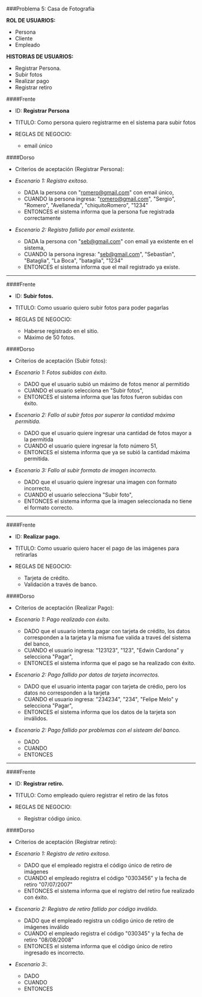 ###Problema 5: Casa de Fotografía 

**ROL DE USUARIOS:**

- Persona
- Cliente
- Empleado

**HISTORIAS DE USUARIOS:**
	
- Registrar Persona.
- Subir fotos
- Realizar pago
- Registrar retiro	


####Frente
- ID: **Registrar Persona**

- TITULO: Como persona quiero registrarme en el sistema para subir fotos

- REGLAS DE NEGOCIO:
	- email único

####Dorso
- Criterios de aceptación (Registrar Persona):

- _Escenario 1: Registro exitoso._
	- DADA la persona con "romero@gmail.com" con email único,
	- CUANDO la persona ingresa: "romero@gmail.com", "Sergio", "Romero", "Avellaneda", "chiquitoRomero", "1234"
	- ENTONCES el sistema informa que la persona fue registrada correctamente
	
- _Escenario 2: Registro fallido por email existente._ 
	- DADA la persona con "seb@gmail.com" con email ya existente en el sistema,
	- CUANDO la persona ingresa: "seb@gmail.com", "Sebastían", "Bataglia", "La Boca", "bataglia", "1234"
	- ENTONCES el sistema informa que el mail registrado ya existe.

___

####Frente
- ID: **Subir fotos.**

- TITULO: Como usuario quiero subir fotos para poder pagarlas

- REGLAS DE NEGOCIO: 
	- Haberse registrado en el sitio.
	- Máximo de 50 fotos.
	
####Dorso
- Criterios de aceptación (Subir fotos):

- _Escenario 1: Fotos subidas con éxito._
	- DADO que el usuario subió un máximo de fotos menor al permitido
	- CUANDO el usuario selecciona en "Subir fotos",
	- ENTONCES el sistema informa que las fotos fueron subidas con éxito.
	
- _Escenario 2: Fallo al subir fotos por superar la cantidad máxima permitida._
	- DADO que el usuario quiere ingresar una cantidad de fotos mayor a la permitida
	- CUANDO el usuario quiere ingresar la foto número 51,
	- ENTONCES el sistema informa que ya se subió la cantidad máxima permitida.
	
- _Escenario 3: Fallo al subir formato de imagen incorrecto._ 
	- DADO que el usuario quiere ingresar una imagen con formato incorrecto,
	- CUANDO el usuario selecciona "Subir foto",
	- ENTONCES el sistema informa que la imagen seleccionada no tiene el formato correcto.
___

####Frente
- ID: **Realizar pago.**

- TITULO: Como usuario quiero hacer el pago de las imágenes para retirarlas

- REGLAS DE NEGOCIO:
	- Tarjeta de crédito.
	- Validación a través de banco.

####Dorso
- Criterios de aceptación (Realizar Pago):

- _Escenario 1: Pago realizado con éxito._
	- DADO que el usuario intenta pagar con tarjeta de crédito, los datos corresponden a la tarjeta y la misma fue valida a traveś del sistema del banco,
	- CUANDO el usuario ingresa: "123123", "123", "Edwin Cardona" y selecciona "Pagar",
	- ENTONCES el sistema informa que el pago se ha realizado con éxito.
	
- _Escenario 2: Pago fallido por datos de tarjeta incorrectos._ 
	- DADO que el usuario intenta pagar con tarjeta de crédio, pero los datos no corresponden a la tarjeta
	- CUANDO el usuario ingresa: "234234", "234", "Felipe Melo" y selecciona "Pagar",
	- ENTONCES el sistema informa que los datos de la tarjeta son inválidos.
	
- _Escenario 2: Pago fallido por problemas con el sisteam del banco._ 
	- DADO 
	- CUANDO
	- ENTONCES
	
___

####Frente
- ID: **Registrar retiro.**

- TITULO: Como empleado quiero registrar el retiro de las fotos

- REGLAS DE NEGOCIO: 
	- Registrar código único.
	
####Dorso
- Criterios de aceptación (Registrar retiro):
- _Escenario 1: Registro de retiro exitoso._
	- DADO que el empleado registra el código único de retiro de imágenes 
	- CUANDO el empleado registra el código "0303456" y la fecha de retiro "07/07/2007"
	- ENTONCES el sistema informa que el registro del retiro fue realizado con éxito.
	
- _Escenario 2: Registro de retiro fallido por código inválido._ 
	- DADO que el empleado registra un código único de retiro de imágenes inválido
	- CUANDO el empleado registra el código "030345" y la fecha de retiro "08/08/2008"
	- ENTONCES el sistema informa que el código único de retiro ingresado es incorrecto.
	
- _Escenario 3:._ 
	- DADO 
	- CUANDO
	- ENTONCES
